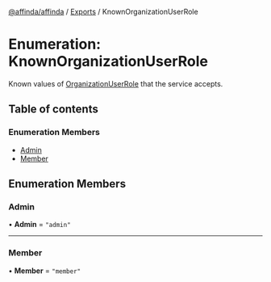 [@affinda/affinda](../README.md) / [Exports](../modules.md) / KnownOrganizationUserRole

# Enumeration: KnownOrganizationUserRole

Known values of [OrganizationUserRole](../modules.md#organizationuserrole) that the service accepts.

## Table of contents

### Enumeration Members

- [Admin](KnownOrganizationUserRole.md#admin)
- [Member](KnownOrganizationUserRole.md#member)

## Enumeration Members

### Admin

• **Admin** = ``"admin"``

___

### Member

• **Member** = ``"member"``
